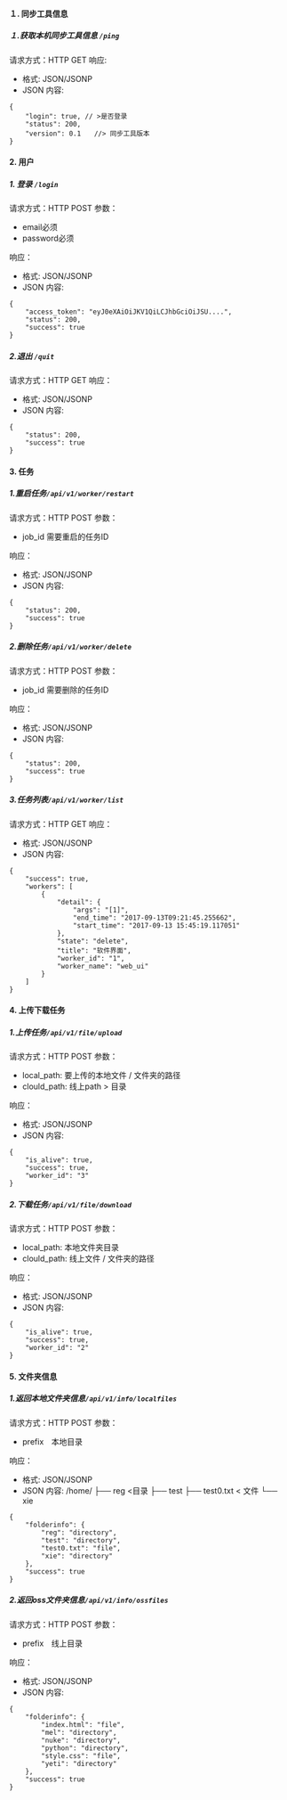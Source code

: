 #### １. 同步工具信息
##### １.获取本机同步工具信息 `/ping`
请求方式：HTTP GET
响应:
- 格式: JSON/JSONP
- JSON 内容:
```
{
    "login": true, // >是否登录
    "status": 200,
    "version": 0.1　　//> 同步工具版本
}
```

#### 2. 用户
##### 1. 登录 `/login`
请求方式：HTTP POST
参数：
- email必须
- password必须 

响应：
- 格式: JSON/JSONP
- JSON 内容:
```
{
    "access_token": "eyJ0eXAiOiJKV1QiLCJhbGciOiJSU....",
    "status": 200,
    "success": true
}
```


##### 2.退出 `/quit`
请求方式：HTTP GET
响应：
- 格式: JSON/JSONP
- JSON 内容:
```
{
    "status": 200,
    "success": true
}
```

#### 3. 任务
##### 1.重启任务`/api/v1/worker/restart`
请求方式：HTTP POST
参数：
-  job_id 需要重启的任务ID
 
响应：
- 格式: JSON/JSONP
- JSON 内容:
```
{
    "status": 200,
    "success": true
}
```

##### 2.删除任务`/api/v1/worker/delete`
请求方式：HTTP POST
参数：
-  job_id 需要删除的任务ID
 
响应：
- 格式: JSON/JSONP
- JSON 内容:
```
{
    "status": 200,
    "success": true
}
```

##### 3.任务列表`/api/v1/worker/list`
请求方式：HTTP GET
响应：
- 格式: JSON/JSONP
- JSON 内容:
```
{
    "success": true,
    "workers": [
        {
            "detail": {
                "args": "[1]",
                "end_time": "2017-09-13T09:21:45.255662",
                "start_time": "2017-09-13 15:45:19.117051"
            },
            "state": "delete",
            "title": "软件界面",
            "worker_id": "1",
            "worker_name": "web_ui"
        }
    ]
}
```

#### 4. 上传下载任务
##### 1.上传任务`/api/v1/file/upload`
请求方式：HTTP POST
参数：
- local_path: 要上传的本地文件 / 文件夹的路径
- clould_path: 线上path > 目录

响应：
- 格式: JSON/JSONP
- JSON 内容:
```
{
    "is_alive": true,
    "success": true,
    "worker_id": "3"
}
```

##### 2.下载任务`/api/v1/file/download`
请求方式：HTTP POST
参数：
- local_path: 本地文件夹目录
- clould_path: 线上文件 / 文件夹的路径　

响应：
- 格式: JSON/JSONP
- JSON 内容:
```
{
    "is_alive": true,
    "success": true,
    "worker_id": "2"
}
```

#### 5. 文件夹信息
##### 1.返回本地文件夹信息`/api/v1/info/localfiles`
请求方式：HTTP POST
参数：
- prefix　本地目录

响应：
- 格式: JSON/JSONP
- JSON 内容:
 /home/
├── reg <目录
├── test
├── test0.txt < 文件
└── xie
```
{
    "folderinfo": {
        "reg": "directory",
        "test": "directory",
        "test0.txt": "file",
        "xie": "directory"
    },
    "success": true
}
```

##### 2.返回oss文件夹信息`/api/v1/info/ossfiles`
请求方式：HTTP POST
参数：
- prefix　线上目录

响应：
- 格式: JSON/JSONP
- JSON 内容:
```
{
    "folderinfo": {
        "index.html": "file",
        "mel": "directory",
        "nuke": "directory",
        "python": "directory",
        "style.css": "file",
        "yeti": "directory"
    },
    "success": true
}
```

